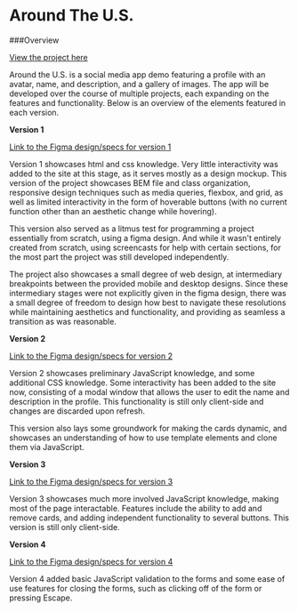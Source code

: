 # Around The U.S.

###Overview

[View the project here](https://eliotking.github.io/se_project_aroundtheus/)

Around the U.S. is a social media app demo featuring a profile with an avatar, name, and description, and a gallery of images. The app will be developed over the course of multiple projects, each expanding on the features and functionality. Below is an overview of the elements featured in each version.

**Version 1**

[Link to the Figma design/specs for version 1](https://www.figma.com/file/ii4xxsJ0ghevUOcssTlHZv/Sprint-3%3A-Around-the-US)

Version 1 showcases html and css knowledge. Very little interactivity was added to the site at this stage, as it serves mostly as a design mockup. This version of the project showcases BEM file and class organization, responsive design techniques such as media queries, flexbox, and grid, as well as limited interactivity in the form of hoverable buttons (with no current function other than an aesthetic change while hovering).

This version also served as a litmus test for programming a project essentially from scratch, using a figma design. And while it wasn't entirely created from scratch, using screencasts for help with certain sections, for the most part the project was still developed independently.

The project also showcases a small degree of web design, at intermediary breakpoints between the provided mobile and desktop designs. Since these intermediary stages were not explicitly given in the figma design, there was a small degree of freedom to design how best to navigate these resolutions while maintaining aesthetics and functionality, and providing as seamless a transition as was reasonable.

**Version 2**

[Link to the Figma design/specs for version 2](https://www.figma.com/file/EO5AaNCuzzFL7X5gSY7HwQ/Sprint-4_-Around-The-U.S.)

Version 2 showcases preliminary JavaScript knowledge, and some additional CSS knowledge. Some interactivity has been added to the site now, consisting of a modal window that allows the user to edit the name and description in the profile. This functionality is still only client-side and changes are discarded upon refresh.

This version also lays some groundwork for making the cards dynamic, and showcases an understanding of how to use template elements and clone them via JavaScript.

**Version 3**

[Link to the Figma design/specs for version 3](https://www.figma.com/file/JFPhASqvZ5pBjQV2ouUlim/Sprint-5_-Around-The-U.S.)

Version 3 showcases much more involved JavaScript knowledge, making most of the page interactable. Features include the ability to add and remove cards, and adding independent functionality to several buttons. This version is still only client-side.

**Version 4**

[Link to the Figma design/specs for version 4](https://www.figma.com/file/N3zUeequnpvMX807FfYAZW/Sprint-6-Around-The-U.S.)

Version 4 added basic JavaScript validation to the forms and some ease of use features for closing the forms, such as clicking off of the form or pressing Escape.
